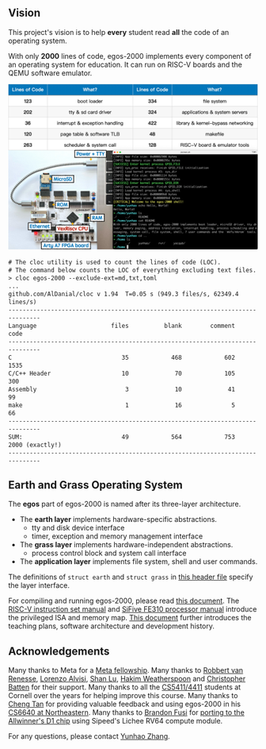 ## Vision

This project's vision is to help **every** student read **all** the code of an operating system.

With only **2000** lines of code, egos-2000 implements every component of an operating system for education. 
It can run on RISC-V boards and the QEMU software emulator.

![Fail to load an image of egos-2000.](references/screenshots/egos-2000.jpg)

```shell
# The cloc utility is used to count the lines of code (LOC).
# The command below counts the LOC of everything excluding text files.
> cloc egos-2000 --exclude-ext=md,txt,toml
...
github.com/AlDanial/cloc v 1.94  T=0.05 s (949.3 files/s, 62349.4 lines/s)
-------------------------------------------------------------------------------
Language                     files          blank        comment           code
-------------------------------------------------------------------------------
C                               35            468            602           1535
C/C++ Header                    10             70            105            300
Assembly                         3             10             41             99
make                             1             16              5             66
-------------------------------------------------------------------------------
SUM:                            49            564            753           2000 (exactly!)
-------------------------------------------------------------------------------
```

## Earth and Grass Operating System

The **egos** part of egos-2000 is named after its three-layer architecture.

* The **earth layer** implements hardware-specific abstractions.
    * tty and disk device interface
    * timer, exception and memory management interface
* The **grass layer** implements hardware-independent abstractions.
    * process control block and system call interface
* The **application layer** implements file system, shell and user commands.

The definitions of `struct earth` and `struct grass` in [this header file](library/egos.h) specify the layer interface.

For compiling and running egos-2000, please read [this document](references/USAGES.md).
The [RISC-V instruction set manual](references/riscv-privileged-v1.10.pdf) and [SiFive FE310 processor manual](references/sifive-fe310-v19p04.pdf) introduce the privileged ISA and memory map.
[This document](references/README.md) further introduces the teaching plans, software architecture and development history.

## Acknowledgements

Many thanks to Meta for a [Meta fellowship](https://research.facebook.com/fellows/zhang-yunhao/).
Many thanks to [Robbert van Renesse](https://www.cs.cornell.edu/home/rvr/), [Lorenzo Alvisi](https://www.cs.cornell.edu/lorenzo/), [Shan Lu](https://people.cs.uchicago.edu/~shanlu/), [Hakim Weatherspoon](https://www.cs.cornell.edu/~hweather/) and [Christopher Batten](https://www.csl.cornell.edu/~cbatten/) for their support.
Many thanks to all the [CS5411/4411](https://www.cs.cornell.edu/courses/cs4411/2022fa/schedule/) students at Cornell over the years for helping improve this course.
Many thanks to [Cheng Tan](https://naizhengtan.github.io/) for providing valuable feedback and using egos-2000 in his [CS6640 at Northeastern](https://naizhengtan.github.io/23fall/).
Many thanks to [Brandon Fusi](https://www.linkedin.com/in/brandon-cheo-fusi-b94b1a171/) for [porting to the Allwinner's D1 chip](https://github.com/cheofusi/egos-2000-d1) using Sipeed's Lichee RV64 compute module.

For any questions, please contact [Yunhao Zhang](https://dolobyte.net/).
